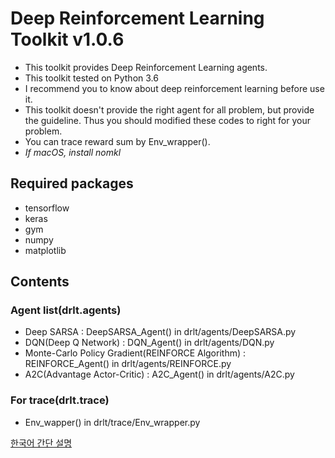 Deep Reinforcement Learning Toolkit v1.0.6
===========================================
* This toolkit provides Deep Reinforcement Learning agents.
* This toolkit tested on Python 3.6
* I recommend you to know about deep reinforcement learning before use it.
* This toolkit doesn't provide the right agent for all problem, but provide the guideline. Thus you should modified these codes to right for your problem.
* You can trace reward sum by Env_wrapper().
* *If macOS, install nomkl*
  
  
  
  
  
## Required packages
* tensorflow
* keras
* gym
* numpy
* matplotlib

## Contents
### Agent list(drlt.agents)
* Deep SARSA : DeepSARSA_Agent() in drlt/agents/DeepSARSA.py
* DQN(Deep Q Network) : DQN_Agent() in drlt/agents/DQN.py
* Monte-Carlo Policy Gradient(REINFORCE Algorithm) : REINFORCE_Agent() in drlt/agents/REINFORCE.py
* A2C(Advantage Actor-Critic) : A2C_Agent() in drlt/agents/A2C.py

### For trace(drlt.trace)
* Env_wapper() in drlt/trace/Env_wrapper.py


[한국어 간단 설명](https://gwangmin.github.io/intro/2018/05/20/drlt.html)
